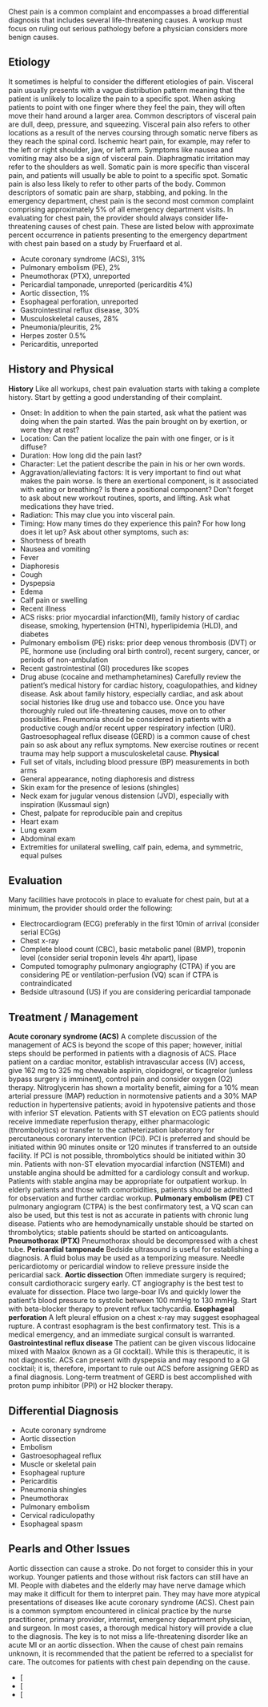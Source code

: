 Chest pain is a common complaint and encompasses a broad differential diagnosis that includes several life-threatening causes. A workup must focus on ruling out serious pathology before a physician considers more benign causes.
## Etiology
It sometimes is helpful to consider the different etiologies of pain. Visceral pain usually presents with a vague distribution pattern meaning that the patient is unlikely to localize the pain to a specific spot. When asking patients to point with one finger where they feel the pain, they will often move their hand around a larger area. Common descriptors of visceral pain are dull, deep, pressure, and squeezing. Visceral pain also refers to other locations as a result of the nerves coursing through somatic nerve fibers as they reach the spinal cord. Ischemic heart pain, for example, may refer to the left or right shoulder, jaw, or left arm. Symptoms like nausea and vomiting may also be a sign of visceral pain. Diaphragmatic irritation may refer to the shoulders as well. Somatic pain is more specific than visceral pain, and patients will usually be able to point to a specific spot. Somatic pain is also less likely to refer to other parts of the body. Common descriptors of somatic pain are sharp, stabbing, and poking.
In the emergency department, chest pain is the second most common complaint comprising approximately 5% of all emergency department visits. In evaluating for chest pain, the provider should always consider life-threatening causes of chest pain. These are listed below with approximate percent occurrence in patients presenting to the emergency department with chest pain based on a study by Fruerfaard et al.
- Acute coronary syndrome (ACS), 31%
- Pulmonary embolism (PE), 2%
- Pneumothorax (PTX), unreported
- Pericardial tamponade, unreported (pericarditis 4%)
- Aortic dissection, 1%
- Esophageal perforation, unreported
- Gastrointestinal reflux disease, 30%
- Musculoskeletal causes, 28%
- Pneumonia/pleuritis, 2%
- Herpes zoster 0.5%
- Pericarditis, unreported
## History and Physical
**History**
Like all workups, chest pain evaluation starts with taking a complete history. Start by getting a good understanding of their complaint.
- Onset: In addition to when the pain started, ask what the patient was doing when the pain started. Was the pain brought on by exertion, or were they at rest?
- Location: Can the patient localize the pain with one finger, or is it diffuse?
- Duration: How long did the pain last?
- Character: Let the patient describe the pain in his or her own words.
- Aggravation/alleviating factors: It is very important to find out what makes the pain worse. Is there an exertional component, is it associated with eating or breathing? Is there a positional component? Don't forget to ask about new workout routines, sports, and lifting. Ask what medications they have tried.
- Radiation: This may clue you into visceral pain.
- Timing: How many times do they experience this pain? For how long does it let up?
Ask about other symptoms, such as:
- Shortness of breath
- Nausea and vomiting
- Fever
- Diaphoresis
- Cough
- Dyspepsia
- Edema
- Calf pain or swelling
- Recent illness
- ACS risks: prior myocardial infarction(MI), family history of cardiac disease, smoking, hypertension (HTN), hyperlipidemia (HLD), and diabetes
- Pulmonary embolism (PE) risks: prior deep venous thrombosis (DVT) or PE, hormone use (including oral birth control), recent surgery, cancer, or periods of non-ambulation
- Recent gastrointestinal (GI) procedures like scopes
- Drug abuse (cocaine and methamphetamines)
Carefully review the patient’s medical history for cardiac history, coagulopathies, and kidney disease. Ask about family history, especially cardiac, and ask about social histories like drug use and tobacco use.
Once you have thoroughly ruled out life-threatening causes, move on to other possibilities. Pneumonia should be considered in patients with a productive cough and/or recent upper respiratory infection (URI). Gastroesophageal reflux disease (GERD) is a common cause of chest pain so ask about any reflux symptoms. New exercise routines or recent trauma may help support a musculoskeletal cause.
**Physical**
- Full set of vitals, including blood pressure (BP) measurements in both arms
- General appearance, noting diaphoresis and distress
- Skin exam for the presence of lesions (shingles)
- Neck exam for jugular venous distension (JVD), especially with inspiration (Kussmaul sign)
- Chest, palpate for reproducible pain and crepitus
- Heart exam
- Lung exam
- Abdominal exam
- Extremities for unilateral swelling, calf pain, edema, and symmetric, equal pulses
## Evaluation
Many facilities have protocols in place to evaluate for chest pain, but at a minimum, the provider should order the following:
- Electrocardiogram (ECG) preferably in the first 10min of arrival (consider serial ECGs)
- Chest x-ray
- Complete blood count (CBC), basic metabolic panel (BMP), troponin level (consider serial troponin levels 4hr apart), lipase
- Computed tomography pulmonary angiography (CTPA) if you are considering PE or ventilation-perfusion (VQ) scan if CTPA is contraindicated
- Bedside ultrasound (US) if you are considering pericardial tamponade
## Treatment / Management
**Acute coronary syndrome (ACS)**
A complete discussion of the management of ACS is beyond the scope of this paper; however, initial steps should be performed in patients with a diagnosis of ACS. Place patient on a cardiac monitor, establish intravascular access (IV) access, give 162 mg to 325 mg chewable aspirin, clopidogrel, or ticagrelor (unless bypass surgery is imminent), control pain and consider oxygen (O2) therapy. Nitroglycerin has shown a mortality benefit, aiming for a 10% mean arterial pressure (MAP) reduction in normotensive patients and a 30% MAP reduction in hypertensive patients; avoid in hypotensive patients and those with inferior ST elevation. Patients with ST elevation on ECG patients should receive immediate reperfusion therapy, either pharmacologic (thrombolytics) or transfer to the catheterization laboratory for percutaneous coronary intervention (PCI). PCI is preferred and should be initiated within 90 minutes onsite or 120 minutes if transferred to an outside facility. If PCI is not possible, thrombolytics should be initiated within 30 min. Patients with non-ST elevation myocardial infarction (NSTEMI) and unstable angina should be admitted for a cardiology consult and workup. Patients with stable angina may be appropriate for outpatient workup. In elderly patients and those with comorbidities, patients should be admitted for observation and further cardiac workup.
**Pulmonary embolism (PE)**
CT pulmonary angiogram (CTPA) is the best confirmatory test, a VQ scan can also be used, but this test is not as accurate in patients with chronic lung disease. Patients who are hemodynamically unstable should be started on thrombolytics; stable patients should be started on anticoagulants.
**Pneumothorax (PTX)**
Pneumothorax should be decompressed with a chest tube.
**Pericardial tamponade**
Bedside ultrasound is useful for establishing a diagnosis. A fluid bolus may be used as a temporizing measure. Needle pericardiotomy or pericardial window to relieve pressure inside the pericardial sack.
**Aortic dissection**
Often immediate surgery is required; consult cardiothoracic surgery early. CT angiography is the best test to evaluate for dissection. Place two large-boar IVs and quickly lower the patient’s blood pressure to systolic between 100 mmHg to 130 mmHg. Start with beta-blocker therapy to prevent reflux tachycardia.
**Esophageal perforation**
A left pleural effusion on a chest x-ray may suggest esophageal rupture. A contrast esophagram is the best confirmatory test. This is a medical emergency, and an immediate surgical consult is warranted.
**Gastrointestinal reflux disease**
The patient can be given viscous lidocaine mixed with Maalox (known as a GI cocktail). While this is therapeutic, it is not diagnostic. ACS can present with dyspepsia and may respond to a GI cocktail; it is, therefore, important to rule out ACS before assigning GERD as a final diagnosis. Long-term treatment of GERD is best accomplished with proton pump inhibitor (PPI) or H2 blocker therapy.
## Differential Diagnosis
- Acute coronary syndrome
- Aortic dissection
- Embolism
- Gastroesophageal reflux
- Muscle or skeletal pain
- Esophageal rupture
- Pericarditis
- Pneumonia shingles
- Pneumothorax
- Pulmonary embolism
- Cervical radiculopathy
- Esophageal spasm
## Pearls and Other Issues
Aortic dissection can cause a stroke. Do not forget to consider this in your workup. Younger patients and those without risk factors can still have an MI. People with diabetes and the elderly may have nerve damage which may make it difficult for them to interpret pain. They may have more atypical presentations of diseases like acute coronary syndrome (ACS).
Chest pain is a common symptom encountered in clinical practice by the nurse practitioner, primary provider, internist, emergency department physician, and surgeon. In most cases, a thorough medical history will provide a clue to the diagnosis. The key is to not miss a life-threatening disorder like an acute MI or an aortic dissection. When the cause of chest pain remains unknown, it is recommended that the patient be referred to a specialist for care. The outcomes for patients with chest pain depending on the cause.
- [
- [
- [